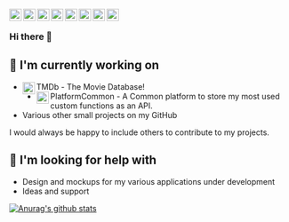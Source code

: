 <br/>
<a href="https://www.linkedin.com/in/khalidasad/">
  <img align="left" alt="Linkedin" width="22px" src="https://cdn.jsdelivr.net/npm/simple-icons@v3/icons/linkedin.svg" />
</a>
<a href="https://medium.com/@khalidasad93/">
  <img align="left" alt="Medium" width="22px" src="https://cdn.jsdelivr.net/npm/simple-icons@v3/icons/medium.svg" />
</a>
<a href="https://leetcode.com/xeroy/">
  <img align="left" alt="Leetcode" width="22px" src="https://cdn.jsdelivr.net/npm/simple-icons@v3/icons/leetcode.svg" />
</a>
<a href="https://twitter.com/xeroyzenith">
  <img align="left" alt="Hemant Joshi| Twitter" width="22px" src="https://cdn.jsdelivr.net/npm/simple-icons@v3/icons/twitter.svg" />
</a>
<a href="https://www.instagram.com/khalidasad.png/">
  <img align="left" alt="Instagram" width="22px" src="https://cdn.jsdelivr.net/npm/simple-icons@v3/icons/instagram.svg" />
</a>
<a href="https://www.reddit.com/user/xeroyzenith/">
  <img align="left" alt=" Reddit" width="22px" src="https://cdn.jsdelivr.net/npm/simple-icons@v3/icons/reddit.svg" />
</a>
<a href="https://steamcommunity.com/id/xeroyzenith">
  <img align="left" alt="Steam" width="22px" src="https://cdn.jsdelivr.net/npm/simple-icons@v3/icons/steam.svg" />
</a>
<a href="https://open.spotify.com/user/12164794173?si=XcSQ-vVERXG-kxPe5eKufg">
  <img align="left" alt="Spotify" width="22px" src="https://cdn.jsdelivr.net/npm/simple-icons@v3/icons/spotify.svg" />
</a>
<br>

### Hi there 👋

## 🔭 I'm currently working on
- <a href="https://github.com/khalid-asad/Movie-Database"><img align="left" alt="TMDb" width="22px" src="https://cdn.jsdelivr.net/npm/simple-icons@v3/icons/swift.svg"/></a> TMDb - The Movie Database!
- <a href="https://github.com/khalid-asad/PlatformCommon"><img align="left" alt="Platform Common" width="22px" src="https://cdn.jsdelivr.net/npm/simple-icons@v3/icons/swift.svg"/></a> PlatformCommon - A Common platform to store my most used custom functions as an API.
- Various other small projects on my GitHub

I would always be happy to include others to contribute to my projects.

## 🤔 I'm looking for help with
- Design and mockups for my various applications under development
- Ideas and support

[![Anurag's github stats](https://github-readme-stats.vercel.app/api?username=khalid-asad&hide=["issues"])](https://github.com/anuraghazra/github-readme-stats)

<!--
**khalid-asad/khalid-asad** is a ✨ _special_ ✨ repository because its `README.md` (this file) appears on your GitHub profile.

Here are some ideas to get you started:

- 🔭 I’m currently working on ...
- 🌱 I’m currently learning ...
- 👯 I’m looking to collaborate on ...
- 🤔 I’m looking for help with ...
- 💬 Ask me about ...
- 📫 How to reach me: ...
- 😄 Pronouns: ...
- ⚡ Fun fact: ...
-->
